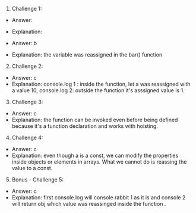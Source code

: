1. Challenge 1:
  - Answer: 
  - Explanation: 

- Answer: b
- Explanation: the variable was reassigned in the bar() function

2. Challenge 2:

- Answer: c
- Explanation: console.log 1 : inside the function, let a was reassigned with a value 10,
  console.log 2: outside the function it's asssigned value is 1.

3. Challenge 3:

- Answer: c
- Explanation: the function can be invoked even before being defined because it's a function declaration and works with hoisting.

4. Challenge 4:

- Answer: c
- Explanation: even though a is a const, we can modify the properties inside objects or elements in arrays. What we cannot do is reassing the value to a const.

5. Bonus - Challenge 5:

- Answer: c 
- Explanation: first console.log will console rabbit 1 as it is and console 2 will return obj which value was reassinged inside the function .




